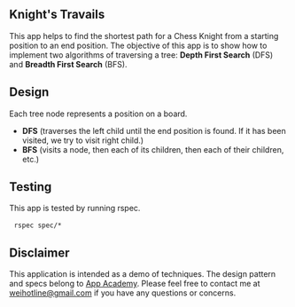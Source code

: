 ## Knight's Travails
This app helps to find the shortest path for a Chess Knight from a starting position to an end position. The objective of this app is to show how to implement two algorithms of traversing a tree: **Depth First Search** (DFS) and **Breadth First Search** (BFS).

## Design
Each tree node represents a position on a board.

* **DFS** (traverses the left child until the end position is found. If it has been visited, we try to visit right child.)
* **BFS** (visits a node, then each of its children, then each of their children, etc.)

## Testing
<p>
This app is tested by running rspec.
<pre> <code>rspec spec/*
</code></pre>
</p>

## Disclaimer
This application is intended as a demo of techniques. The design pattern and specs belong to [App Academy](https://github.com/appacademy). Please feel free to contact me at <weihotline@gmail.com> if you have any questions or concerns.
